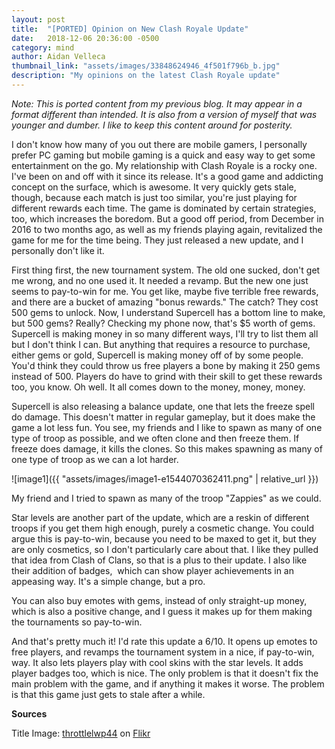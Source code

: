 ```yaml
---
layout: post
title:  "[PORTED] Opinion on New Clash Royale Update"
date:   2018-12-06 20:36:00 -0500
category: mind
author: Aidan Velleca
thumbnail_link: "assets/images/33848624946_4f501f796b_b.jpg"
description: "My opinions on the latest Clash Royale update"
---
```

*Note: This is ported content from my previous blog. It may appear in a format different than intended. It is also from a version of myself that was younger and dumber. I like to keep this content around for posterity.*

I don't know how many of you out there are mobile gamers, I personally prefer PC gaming but mobile gaming is a quick and easy way to get some entertainment on the go. My relationship with Clash Royale is a rocky one. I've been on and off with it since its release. It's a good game and addicting concept on the surface, which is awesome. It very quickly gets stale, though, because each match is just too similar, you're just playing for different rewards each time. The game is dominated by certain strategies, too, which increases the boredom. But a good off period, from December in 2016 to two months ago, as well as my friends playing again, revitalized the game for me for the time being. They just released a new update, and I personally don't like it. 

First thing first, the new tournament system. The old one sucked, don't get me wrong, and no one used it. It needed a revamp. But the new one just seems to pay-to-win for me. You get like, maybe five terrible free rewards, and there are a bucket of amazing "bonus rewards." The catch? They cost 500 gems to unlock. Now, I understand Supercell has a bottom line to make, but 500 gems? Really? Checking my phone now, that's $5 worth of gems. Supercell is making money in so many different ways, I'll try to list them all but I don't think I can. But anything that requires a resource to purchase, either gems or gold, Supercell is making money off of by some people. You'd think they could throw us free players a bone by making it 250 gems instead of 500. Players do have to grind with their skill to get these rewards too, you know. Oh well. It all comes down to the money, money, money. 

Supercell is also releasing a balance update, one that lets the freeze spell do damage. This doesn't matter in regular gameplay, but it does make the game a lot less fun. You see, my friends and I like to spawn as many of one type of troop as possible, and we often clone and then freeze them. If freeze does damage, it kills the clones. So this makes spawning as many of one type of troop as we can a lot harder. 

![image1]({{ "assets/images/image1-e1544070362411.png" | relative_url }}) 

My friend and I tried to spawn as many of the troop "Zappies" as we could. 

Star levels are another part of the update, which are a reskin of different troops if you get them high enough, purely a cosmetic change. You could argue this is pay-to-win, because you need to be maxed to get it, but they are only cosmetics, so I don't particularly care about that. I like they pulled that idea from Clash of Clans, so that is a plus to their update. I also like their addition of badges,  which can show player achievements in an appeasing way. It's a simple change, but a pro. 

You can also buy emotes with gems, instead of only straight-up money, which is also a positive change, and I guess it makes up for them making the tournaments so pay-to-win. 

And that's pretty much it! I'd rate this update a 6/10. It opens up emotes to free players, and revamps the tournament system in a nice, if pay-to-win, way. It also lets players play with cool skins with the star levels. It adds player badges too, which is nice. The only problem is that it doesn't fix the main problem with the game, and if anything it makes it worse. The problem is that this game just gets to stale after a while. 

**Sources** 

Title Image: [throttlelwp44](https://www.flickr.com/photos/149093392@N07/) on [Flikr](https://www.flickr.com/photos/149093392@N07/33848624946/)